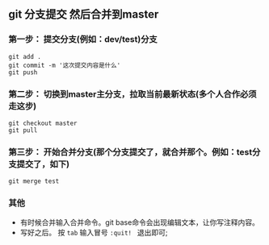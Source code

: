 ## git 分支提交 然后合并到master

### 第一步： 提交分支(例如：dev/test)分支
```
git add .
git commit -m '这次提交内容是什么'
git push
```

### 第二步： 切换到master主分支，拉取当前最新状态(多个人合作必须走这步)
```
git checkout master
git pull
```

### 第三步： 开始合并分支(那个分支提交了，就合并那个。例如：test分支提交了，如下)
```
git merge test
```

### 其他
* 有时候合并输入合并命令。git base命令会出现编辑文本，让你写注释内容。
* 写好之后。 按 ``tab`` 输入冒号 ``:quit! `` 退出即可;